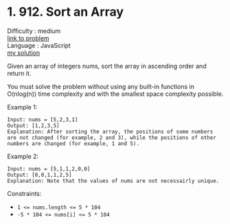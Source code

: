 # 1. 912. Sort an Array
Difficulty : medium
<br>
[link to problem](https://leetcode.com/problems/sort-an-array/)
<br>
Language : JavaScript
<br>
[my solution](./problem.js)
[](./info.md)

Given an array of integers nums, sort the array in ascending order and return it.

You must solve the problem without using any built-in functions in O(nlog(n)) time complexity and with the smallest space complexity possible.

Example 1:
```
Input: nums = [5,2,3,1]
Output: [1,2,3,5]
Explanation: After sorting the array, the positions of some numbers are not changed (for example, 2 and 3), while the positions of other numbers are changed (for example, 1 and 5).
```
Example 2:
```
Input: nums = [5,1,1,2,0,0]
Output: [0,0,1,1,2,5]
Explanation: Note that the values of nums are not necessairly unique.
```

Constraints:

- ```1 <= nums.length <= 5 * 104```
- ```-5 * 104 <= nums[i] <= 5 * 104```